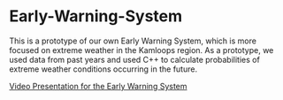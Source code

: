 # Early-Warning-System
This is a prototype of our own Early Warning System, which is more focused on extreme weather in the Kamloops region. As a prototype, we used data from past years and used C++ to calculate probabilities of extreme weather conditions occurring in the future.

[Video Presentation for the Early Warning System](https://youtu.be/VuD3-7pnEe8)
